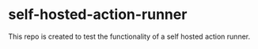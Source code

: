 # self-hosted-action-runner
This repo is created to test the functionality of a self hosted action runner.
